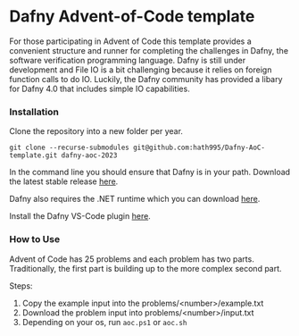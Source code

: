 # Dafny Advent-of-Code template
For those participating in Advent of Code this template provides a convenient structure and runner for completing the challenges in Dafny, the software verification programming language. Dafny is still under development and File IO is a bit challenging because it relies on foreign function calls to do IO. Luckily, the Dafny community has provided a libary for Dafny 4.0 that includes simple IO capabilities. 


### Installation
Clone the repository into a new folder per year. 

`git clone --recurse-submodules git@github.com:hath995/Dafny-AoC-template.git dafny-aoc-2023`

In the command line you should ensure that Dafny is in your path. Download the latest stable release [here](https://github.com/dafny-lang/dafny/releases). 

Dafny also requires the .NET runtime which you can download [here](https://dotnet.microsoft.com/en-us/download).

Install the Dafny VS-Code plugin [here](https://marketplace.visualstudio.com/items?itemName=dafny-lang.ide-vscode).

### How to Use
Advent of Code has 25 problems and each problem has two parts. Traditionally, the first part is building up to the more complex second part. 

Steps:
1. Copy the example input into the problems/\<number\>/example.txt
2. Download the problem input into problems/\<number\>/input.txt
3. Depending on your os, run `aoc.ps1` or `aoc.sh`